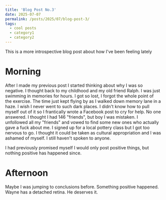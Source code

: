 ```yaml
---
title: 'Blog Post No.3'
date: 2025-07-07
permalink: /posts/2025/07/blog-post-3/
tags:
  - cool posts
  - category1
  - category2
---
```



This is a more introspective blog post about how I've been feeling lately


Morning
======
After I made my previous post I started thinking about why I was so negative. I thought back to my childhood and my old friend Ralph. I was just swimming in memories for hours. I got so lost, I forgot the whole point of the exercise. The time just kept flying by as I walked down memory lane in a haze. I wish I never went to such dark places. I didn't know how to pull myself out of it so I frantically wrote a Facebook post to cry for help. No one answered. I thought I had 146 "friends", but boy I was mistaken. I unfollowed all my "friends" and vowed to find some new ones who actually gave a fuck about me. I signed up for a local pottery class but I got too nervous to go. I thought it could be taken as cultural appropriation and I was ashamed of myself. I still haven't spoken to anyone. 


I had previously promised myself I would only post positive things, but nothing positive has happened since. 


Afternoon 
======

Maybe I was jumping to conclusions before. Something positive happened. Wayne has a detached retina. He deserves it. 

